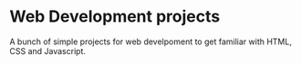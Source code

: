 # Web Development projects
A bunch of simple projects for web develpoment to get familiar with HTML, CSS and Javascript.